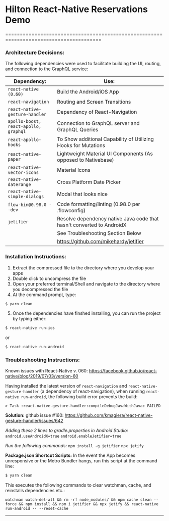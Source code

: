 # Hilton React-Native Reservations Demo
=======================================================================================

### Architecture Decisions:
The following dependencies were used to facilitate building the UI, routing, and connection to the GraphQL service:

| Dependency: | Use: |
| ------ | ------ |
| `react-native (0.60)` | Build the Android/iOS App |
| `react-navigation` | Routing and Screen Transitions |
| `react-native-gesture-handler` | Dependency of React-Navigation |
| `apollo-boost, react-apollo, graphql` | Connection to GraphQL server and GraphQL Queries |
| `react-apollo-hooks` | To Show additional Capability of Utilizing Hooks for Mutations |
| `react-native-paper` | Lightweight Material UI Components (As opposed to Nativebase) |
| `react-native-vector-icons` | Material Icons |
| `react-native-daterange` | Cross Platform Date Picker |
| `react-native-simple-dialogs` | Modal that looks nice |
| `flow-bin@0.98.0 --dev` | Code formatting/linting (0.98.0 per .flowconfig) |
| `jetifier` | Resolve dependency native Java code that hasn't converted to AndroidX |
|  | See Troubleshooting Section Below |
|  | https://github.com/mikehardy/jetifier |

### Installation Instructions:

1. Extract the compressed file to the directory where you develop your apps
2. Double click to uncompress the file
3. Open your preferred terminal/Shell and navigate to the directory where you decompressed the file
4. At the command prompt, type:
```sh
$ yarn clean
```
5. Once the dependencies have finshed installing, you can run the project by typing either:
```sh
$ react-native run-ios
```
or
```sh
$ react-native run-android
```

### Troubleshooting Instructions:
Known issues with React-Native v. 060:
https://facebook.github.io/react-native/blog/2019/07/03/version-60

Having installed the latest version of `react-navigation` and `react-native-gesture-handler` (a dependency of react-navigation), when running `react-native run-android`, the following build error prevents the build:

`> Task :react-native-gesture-handler:compileDebugJavaWithJavac FAILED`

**Solution:**
github issue #160:
https://github.com/kmagiera/react-native-gesture-handler/issues/642

_Adding these 2 lines to gradle.properties in Android Studio:_
`android.useAndroidX=true`
`android.enableJetifier=true`

_Run the following commands:_
`npm install -g jetifier`
`npx jetify`

**Package.json Shortcut Scripts:**
In the event the App becomes unresponsive or the Metro Bundler hangs, run this script at the command line:
```sh
$ yarn clean
```
This executes the following commands to clear watchman, cache, and reinstalls dependencies etc.:

`watchman watch-del-all && rm -rf node_modules/ && npm cache clean --force && npm install && npm i jetifier && npx jetify && react-native run-android -- --reset-cache`

---